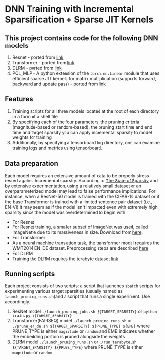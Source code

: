 # DNN Training with Incremental Sparsification + Sparse JIT Kernels

## This project contains code for the following DNN models

1. Resnet - ported from [link](https://pytorch.org/vision/stable/models.html)
2. Transformer - ported from [link](https://github.com/pytorch/fairseq)
3. DLRM - ported from [link](https://github.com/facebookresearch/dlrm)
4. PCL_MLP - A python extension of the `torch.nn.Linear` module that uses efficient sparse JIT kernels for matrix multiplication (supports forward, backward and update pass) - ported from [link](https://github.com/libxsmm/libxsmm/tree/master/samples/deeplearning/sparse_weight_mult)

## Features

1. Training scripts for all three models located at the root of each directory in a form of a shell file
2. By specifying each of the four parameters, the pruning criteria (magnitude-based or random-based), the pruning start time and end time and target sparsity you can apply incremental sparsity to model weights for training
3. Additionally, by specifying a tensorboard log directory, one can examine training logs and metrics using tensorboard.

## Data preparation

Each model requires an extensive amount of data to be properly stress-tested against incremental sparsity. According to [The State of Sparsity](https://arxiv.org/abs/1902.09574) and by extensive experimentation, using a relatively small dataset or an overparameterized model may lead to false performance implications. For instance, when a ResNet-50 model is trained with the CIFAR-10 dataset or if the base Transformer is trained with a limited sentence pair dataset (i.e., EN-VI) it may seem as if the model isn't impacted even with extremely high sparsity since the model was overdetermined to begin with.

- For Resnet
- For Resnet training, a smaller subset of ImageNet was used, called ImageNette due to its massiveness in size. Download from [here](https://github.com/fastai/imagenette). 
- For Transformer
- As a neural machine translation task, the transformer model requires the WMT2014 EN_DE dataset. Preprocessing steps are described [here](https://fairseq.readthedocs.io/en/latest/getting_started.html#data-pre-processing)
- For DLRM
- Training the DLRM requires the terabyte dataset [link](https://labs.criteo.com/2013/12/download-terabyte-click-logs/)

## Running scripts

Each project consists of two scripts: a script that launches `sbatch` scripts for experimenting various target sparsities (usually named as `launch_pruning_runs.sh`)and a script that runs a single experiment. Use accordingly.

1. ResNet model
`./launch_pruning_jobs.sh ${TARGET_SPARSITY}` or
`python train.py ${TARGET_SPARSITY}`
2.  Transformer(FAIRSEQ) model
`./launch_pruning_runs.sh` or `./prune_en_de.sh ${TARGET_SPARSITY} ${PRUNE_TYPE} ${EMB}`
where PRUNE_TYPE is either `magnitude` or `random` and EMB indicates whether the embedding portion is pruned alongside the weights
3. DLRM model
`./launch_pruning_runs.sh` or `./run_terabyte.sh ${TARGET_SPARSITY} ${PRUNE_TYPE}`
where PRUNE_TYPE is either `magnitude` or `random` 
